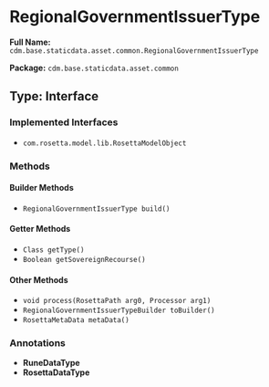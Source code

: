 # RegionalGovernmentIssuerType

**Full Name:** `cdm.base.staticdata.asset.common.RegionalGovernmentIssuerType`

**Package:** `cdm.base.staticdata.asset.common`

## Type: Interface

### Implemented Interfaces

- `com.rosetta.model.lib.RosettaModelObject`

### Methods

#### Builder Methods

- `RegionalGovernmentIssuerType build()`

#### Getter Methods

- `Class getType()`
- `Boolean getSovereignRecourse()`

#### Other Methods

- `void process(RosettaPath arg0, Processor arg1)`
- `RegionalGovernmentIssuerTypeBuilder toBuilder()`
- `RosettaMetaData metaData()`

### Annotations

- **RuneDataType**
- **RosettaDataType**

